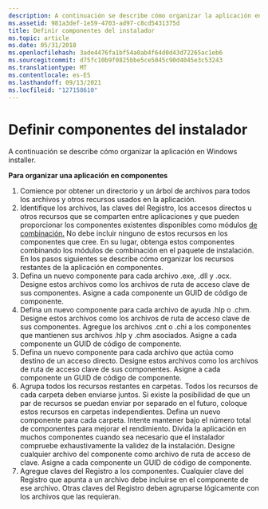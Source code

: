 ```yaml
---
description: A continuación se describe cómo organizar la aplicación en Windows installer.
ms.assetid: 981a3def-1e59-4703-ad97-c8cd5431375d
title: Definir componentes del instalador
ms.topic: article
ms.date: 05/31/2018
ms.openlocfilehash: 3ade4476fa1bf54a0ab4f64d0d43d72265ac1eb6
ms.sourcegitcommit: d75fc10b9f0825bbe5ce5045c90d4045e3c53243
ms.translationtype: MT
ms.contentlocale: es-ES
ms.lasthandoff: 09/13/2021
ms.locfileid: "127158610"
---
```

# <a name="defining-installer-components"></a>Definir componentes del instalador

A continuación se describe cómo organizar la aplicación en Windows installer.

**Para organizar una aplicación en componentes**

1.  Comience por obtener un directorio y un árbol de archivos para todos los archivos y otros recursos usados en la aplicación.
2.  Identifique los archivos, las claves del Registro, los accesos directos u otros recursos que se comparten entre aplicaciones y que pueden proporcionar los componentes existentes disponibles como módulos [de combinación.](merge-modules.md) No debe incluir ninguno de estos recursos en los componentes que cree. En su lugar, obtenga estos componentes combinando los módulos de combinación en el paquete de instalación. En los pasos siguientes se describe cómo organizar los recursos restantes de la aplicación en componentes.
3.  Defina un nuevo componente para cada archivo .exe, .dll y .ocx. Designe estos archivos como los archivos de ruta de acceso clave de sus componentes. Asigne a cada componente un GUID de código de componente.
4.  Defina un nuevo componente para cada archivo de ayuda .hlp o .chm. Designe estos archivos como los archivos de ruta de acceso clave de sus componentes. Agregue los archivos .cnt o .chi a los componentes que mantienen sus archivos .hlp y .chm asociados. Asigne a cada componente un GUID de código de componente.
5.  Defina un nuevo componente para cada archivo que actúa como destino de un acceso directo. Designe estos archivos como los archivos de ruta de acceso clave de sus componentes. Asigne a cada componente un GUID de código de componente.
6.  Agrupa todos los recursos restantes en carpetas. Todos los recursos de cada carpeta deben enviarse juntos. Si existe la posibilidad de que un par de recursos se puedan enviar por separado en el futuro, coloque estos recursos en carpetas independientes. Defina un nuevo componente para cada carpeta. Intente mantener bajo el número total de componentes para mejorar el rendimiento. Divida la aplicación en muchos componentes cuando sea necesario que el instalador compruebe exhaustivamente la validez de la instalación. Designe cualquier archivo del componente como archivo de ruta de acceso de clave. Asigne a cada componente un GUID de código de componente.
7.  Agregue claves del Registro a los componentes. Cualquier clave del Registro que apunta a un archivo debe incluirse en el componente de ese archivo. Otras claves del Registro deben agruparse lógicamente con los archivos que las requieran.

 

 



